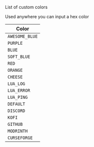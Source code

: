 List of custom colors

Used anywhere you can input a hex color

| Color          |
| -------------- |
| `AWESOME_BLUE` |
| `PURPLE`       |
| `BLUE`         |
| `SOFT_BLUE`    |
| `RED`          |
| `ORANGE`       |
| `CHEESE`       |
| `LUA_LOG`      |
| `LUA_ERROR`    |
| `LUA_PING`     |
| `DEFAULT`      |
| `DISCORD`      |
| `KOFI`         |
| `GITHUB`       |
| `MODRINTH`     |
| `CURSEFORGE`   |
